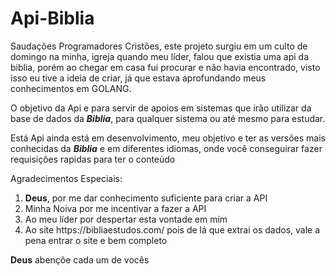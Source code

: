 # Api-Biblia

<p>Saudações Programadores Cristões, este projeto surgiu em um culto de domingo na minha, igreja quando meu líder, falou que existia uma api da biblia, porém ao chegar em casa fui procurar e não havia encontrado, visto isso eu tive a ideia de criar, já que estava aprofundando meus conhecimentos em GOLANG.</p>

<p>O objetivo da Api e para servir de apoios em sistemas que irão utilizar da base de dados da <i><b>Biblia</b></i>, para qualquer sistema ou até mesmo para estudar.</p>

<p>Está Api ainda está em desenvolvimento, meu objetivo e ter as versões mais conhecidas da <i><b>Biblia</b></i> e em diferentes idiomas, onde você conseguirar fazer requisições rapidas para ter o conteúdo</p>

<p>Agradecimentos Especiais:
<ol>
  <li><b>Deus</b>, por me dar conhecimento suficiente para criar a API</li>
  <li>Minha Noiva por me incentivar a fazer a API</li>
  <li>Ao meu líder por despertar esta vontade em mim</li>
  <li>Ao site https://bibliaestudos.com/ pois de lá que extrai os dados, vale a pena entrar o site e bem completo</li>
</ol>


<p><b>Deus</b> abençõe cada um de vocês</p>
